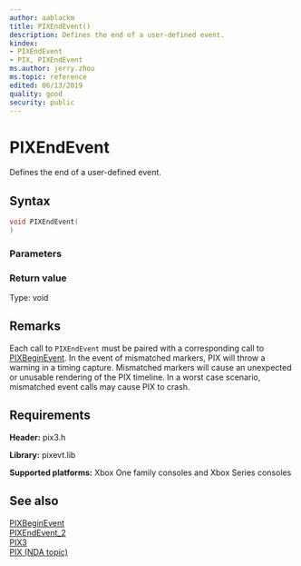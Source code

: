 ```yaml
---
author: aablackm
title: PIXEndEvent()
description: Defines the end of a user-defined event.
kindex:
- PIXEndEvent
- PIX, PIXEndEvent
ms.author: jerry.zhou
ms.topic: reference
edited: 06/13/2019
quality: good
security: public
---
```


# PIXEndEvent  
  
Defines the end of a user-defined event.   

## Syntax  
  
```cpp
void PIXEndEvent(  
)  
```  
  
### Parameters  
  
  
### Return value  
  
Type: void  
  
  
## Remarks  
  
Each call to `PIXEndEvent` must be paired with a corresponding call to [PIXBeginEvent](pixbeginevent.md). In the event of mismatched markers, PIX will throw a warning in a timing capture. Mismatched markers will cause an unexpected or unusable rendering of the PIX timeline. 
In a worst case scenario, mismatched event calls may cause PIX to crash.  
  
## Requirements  
  
**Header:** pix3.h
  
**Library:** pixevt.lib
  
**Supported platforms:** Xbox One family consoles and Xbox Series consoles  
  
## See also  
  
[PIXBeginEvent](pixbeginevent.md)  
[PIXEndEvent_2](pixendevent_2.md)  
[PIX3](../pix3_members.md)  
[PIX (NDA topic)](../../../../tools-console/xbox-tools-and-apis/pix/pix.md)  